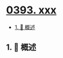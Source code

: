 # [0393. xxx](https://github.com/Tdahuyou/TNotes.leetcode/tree/main/notes/0393.%20xxx)

<!-- region:toc -->

- [1. 📝 概述](#1--概述)

<!-- endregion:toc -->

## 1. 📝 概述
